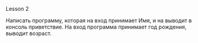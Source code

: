 Lesson 2

Написать программу, которая на вход принимает Имя, и на выводит в консоль приветствие.
На вход программа принимает год рождения, выводит возраст.
